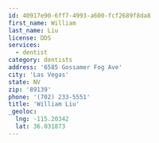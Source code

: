 ```yaml
---
id: 40917e90-6ff7-4993-a600-fcf2689f8da8
first_name: William
last_name: Liu
license: DDS
services:
  - dentist
category: dentists
address: '6585 Gossamer Fog Ave'
city: 'Las Vegas'
state: NV
zip: '89139'
phone: '(702) 233-5551'
title: 'William Liu'
_geoloc:
  lng: -115.20342
  lat: 36.031873
---
```

